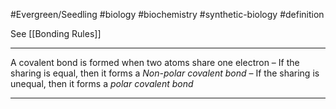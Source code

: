 #Evergreen/Seedling #biology #biochemistry #synthetic-biology #definition

See [[Bonding Rules]]

___
A covalent bond is formed when two atoms share one electron 
	– If the sharing is equal, then it forms a *Non-polar covalent bond* 
	– If the sharing is unequal, then it forms a *polar covalent bond*
___
